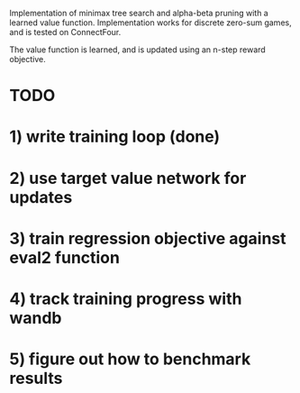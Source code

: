 Implementation of minimax tree search and alpha-beta pruning with a learned value function. Implementation works for discrete zero-sum games, and is tested on ConnectFour.

The value function is learned, and is updated using an n-step reward objective.

# TODO
# 1) write training loop (done)
# 2) use target value network for updates
# 3) train regression objective against eval2 function
# 4) track training progress with wandb
# 5) figure out how to benchmark results